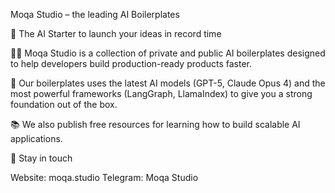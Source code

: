 Moqa Studio – the leading AI Boilerplates

🚀 The AI Starter to launch your ideas in record time

🙋‍♂️ Moqa Studio is a collection of private and public AI boilerplates designed to help developers build production-ready products faster.

🤖 Our boilerplates uses the latest AI models (GPT-5, Claude Opus 4) and the most powerful frameworks (LangGraph, LlamaIndex) to give you a strong foundation out of the box.

📚 We also publish free resources for learning how to build scalable AI applications.

🤝 Stay in touch

Website: moqa.studio
Telegram: Moqa Studio
